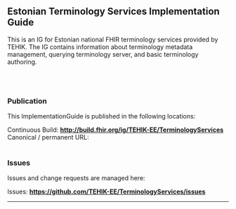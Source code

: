 Estonian Terminology Services Implementation Guide
---
This is an IG for Estonian national FHIR terminology services provided by TEHIK.
The IG contains information about terminology metadata management, querying terminology server, and basic terminology authoring. 

<br>  </br>
###
### Publication
This ImplementationGuide is published in the following locations:

Continuous Build: __http://build.fhir.org/ig/TEHIK-EE/TerminologyServices__  
Canonical / permanent URL: 
<br> </br>

### Issues
Issues and change requests are managed here:  

Issues:  __https://github.com/TEHIK-EE/TerminologyServices/issues__  
 
---

